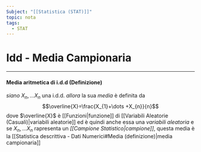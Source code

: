 ```yaml
---
Subject: "[[Statistica (STAT)]]"
topic: nota
tags:
  - STAT
---
```

# Idd - Media Campionaria
---
#### Media aritmetica di i.d.d (Definizione)
_siano_ $X_{n},\dots X_{n}$ una i.d.d.
_allora_ la sua _media_ è definita da $$\overline{X}=\frac{X_{1}+\dots +X_{n}}{n}$$dove $\overline{X}$ è [[Funzioni|funzione]] di [[Variabili Aleatorie (Casuali)|variabili aleatorie]] ed è quindi anche essa una _variabili aleatoria_ e se $X_{n},\dots X_{n}$ rapresenta un _[[Campione Statistico|campione]]_, questa media è la [[Statistica descrittiva - Dati Numerici#Media (definizione)|media campionaria]]